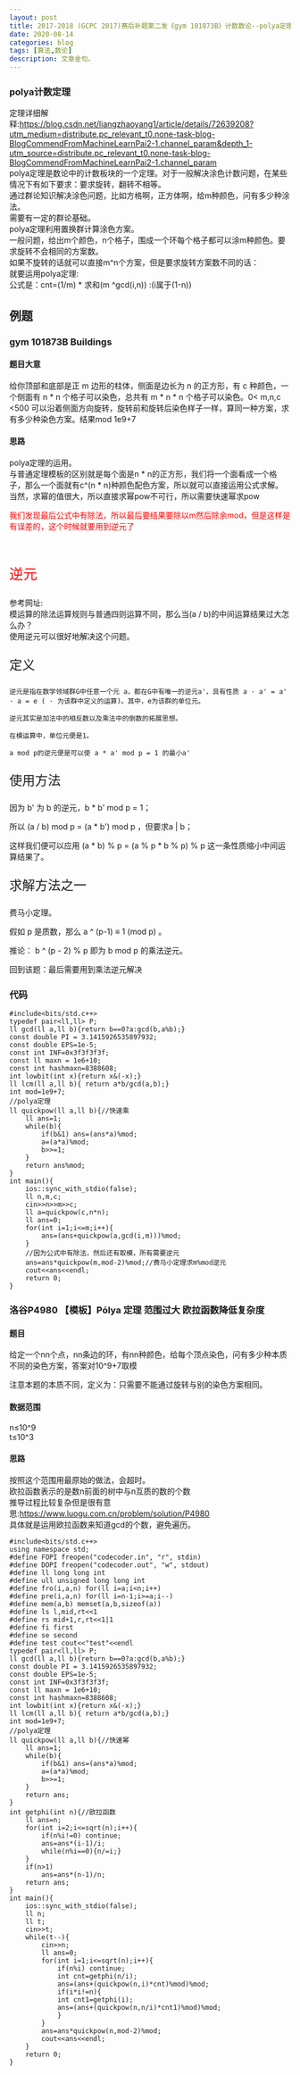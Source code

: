 ```yaml
---
layout: post
title: 2017-2018 (GCPC 2017)赛后补题第二发《gym 101873B》计数数论--polya定理（欧拉函数+逆元基础）
date: 2020-08-14
categories: blog
tags: [算法,数论]
description: 文章金句。
---
```


### polya计数定理

定理详细解释:<https://blog.csdn.net/liangzhaoyang1/article/details/72639208?utm_medium=distribute.pc_relevant_t0.none-task-blog-BlogCommendFromMachineLearnPai2-1.channel_param&depth_1-utm_source=distribute.pc_relevant_t0.none-task-blog-BlogCommendFromMachineLearnPai2-1.channel_param><br>
polya定理是数论中的计数板块的一个定理。对于一般解决涂色计数问题，在某些情况下有如下要求：要求旋转，翻转不相等。<br>
通过群论知识解决涂色问题，比如方格啊，正方体啊，给m种颜色，问有多少种涂法。<br>
需要有一定的群论基础。<br>
polya定理利用置换群计算涂色方案。<br>
一般问题，给出m个颜色，n个格子，围成一个环每个格子都可以涂m种颜色。要求旋转不会相同的方案数。<br>
如果不旋转的话就可以直接m^n个方案，但是要求旋转方案数不同的话：<br>
就要运用polya定理:<br>
公式是：cnt=(1/m) * 求和(m ^gcd(i,n)) :(i属于(1-n))<br>

## 例题

### gym 101873B Buildings
#### 题目大意
给你顶部和底部是正 m 边形的柱体，侧面是边长为 n 的正方形，有 c 种颜色，一个侧面有 n * n 个格子可以染色，总共有 m * n * n 个格子可以染色。0< m,n,c <500
可以沿着侧面方向旋转，旋转前和旋转后染色样子一样，算同一种方案，求有多少种染色方案。结果mod 1e9+7


#### 思路
polya定理的运用。<br>
与普通定理模板的区别就是每个面是n * n的正方形，我们将一个面看成一个格子，那么一个面就有c^(n * n)种颜色配色方案，所以就可以直接运用公式求解。<br>
当然，求幂的值很大，所以直接求幂pow不可行，所以需要快速幂求pow<br>
<p style="color: red;">我们发现最后公式中有除法，所以最后要结果要除以m然后除余mod，但是这样是有误差的，这个时候就要用到逆元了</p>
<br>
<p style="color: red;font-size: 25px;">逆元</p>
参考网址: <https://blog.csdn.net/qq_41897386/article/details/82289975><br>
模运算的除法运算规则与普通四则运算不同，那么当(a / b)的中间运算结果过大怎么办？<br>
使用逆元可以很好地解决这个问题。<br>
<p style="font-size: 23px;">定义</p>

```
逆元是指在数学领域群G中任意一个元 a，都在G中有唯一的逆元a'，具有性质 a · a' = a' · a = e ( · 为该群中定义的运算)。其中，e为该群的单位元。

逆元其实是加法中的相反数以及乘法中的倒数的拓展思想。

在模运算中，单位元便是1。

a mod p的逆元便是可以使 a * a' mod p = 1 的最小a'

```
<p style="font-size: 23px;">使用方法</p>
因为 b' 为 b 的逆元，b * b' mod p = 1；<br>

所以 (a / b) mod p = (a * b') mod p ，但要求a | b；<br>

这样我们便可以应用 (a * b) % p = (a % p * b % p) % p 这一条性质缩小中间运算结果了。<br>

<p style="font-size: 23px;">求解方法之一</p>
费马小定理。<br>
<p>假如 p 是质数，那么 a ^ (p-1) ≡ 1 (mod p) 。</p>

<p>推论： b ^ (p - 2) % p 即为 b mod p 的乘法逆元。</p>


回到该题：最后需要用到乘法逆元解决

### 代码
```
#include<bits/std.c++>
typedef pair<ll,ll> P;
ll gcd(ll a,ll b){return b==0?a:gcd(b,a%b);}
const double PI = 3.1415926535897932;
const double EPS=1e-5;
const int INF=0x3f3f3f3f;
const ll maxn = 1e6+10;
const int hashmaxn=8388608;
int lowbit(int x){return x&(-x);}
ll lcm(ll a,ll b){ return a*b/gcd(a,b);}
int mod=1e9+7;
//polya定理
ll quickpow(ll a,ll b){//快速乘
    ll ans=1;
    while(b){
        if(b&1) ans=(ans*a)%mod;
        a=(a*a)%mod;
        b>>=1;
    }
    return ans%mod;
}
int main(){
    ios::sync_with_stdio(false);
    ll n,m,c;
    cin>>n>>m>>c;
    ll a=quickpow(c,n*n);
    ll ans=0;
    for(int i=1;i<=m;i++){
        ans=(ans+quickpow(a,gcd(i,m)))%mod;
    }
    //因为公式中有除法，然后还有取模，所有需要逆元
    ans=ans*quickpow(m,mod-2)%mod;//费马小定理求m%mod逆元
    cout<<ans<<endl;
    return 0;
}
```

### 洛谷P4980 【模板】Pólya 定理 范围过大 欧拉函数降低复杂度
#### 题目
给定一个nn个点，nn条边的环，有nn种颜色，给每个顶点染色，问有多少种本质不同的染色方案，答案对10^9+7取模

注意本题的本质不同，定义为：只需要不能通过旋转与别的染色方案相同。
#### 数据范围
n≤10^9<br>
t≤10^3<br>

#### 思路
按照这个范围用最原始的做法，会超时。<br>
欧拉函数表示的是数n前面的树中与n互质的数的个数<br>
推导过程比较复杂但是很有意思:<https://www.luogu.com.cn/problem/solution/P4980><br>
具体就是运用欧拉函数来知道gcd的个数，避免遍历。

```
#include<bits/std.c++>
using namespace std;
#define FOPI freopen("codecoder.in", "r", stdin)
#define DOPI freopen("codecoder.out", "w", stdout)
#define ll long long int
#define ull unsigned long long int
#define fro(i,a,n) for(ll i=a;i<n;i++)
#define pre(i,a,n) for(ll i=n-1;i>=a;i--)
#define mem(a,b) memset(a,b,sizeof(a))
#define ls l,mid,rt<<1
#define rs mid+1,r,rt<<1|1
#define fi first
#define se second
#define test cout<<"test"<<endl
typedef pair<ll,ll> P;
ll gcd(ll a,ll b){return b==0?a:gcd(b,a%b);}
const double PI = 3.1415926535897932;
const double EPS=1e-5;
const int INF=0x3f3f3f3f;
const ll maxn = 1e6+10;
const int hashmaxn=8388608;
int lowbit(int x){return x&(-x);}
ll lcm(ll a,ll b){ return a*b/gcd(a,b);}
int mod=1e9+7;
//polya定理
ll quickpow(ll a,ll b){//快速幂
    ll ans=1;
    while(b){
        if(b&1) ans=(ans*a)%mod;
        a=(a*a)%mod;
        b>>=1;
    }
    return ans;
}
int getphi(int n){//欧拉函数
    ll ans=n;
    for(int i=2;i<=sqrt(n);i++){
        if(n%i!=0) continue;
        ans=ans*(i-1)/i;
        while(n%i==0){n/=i;}
    }
    if(n>1)
        ans=ans*(n-1)/n;
    return ans;
}
int main(){
    ios::sync_with_stdio(false);
    ll n;
    ll t;
    cin>>t;
    while(t--){
        cin>>n;
        ll ans=0;
        for(int i=1;i<=sqrt(n);i++){
            if(n%i) continue;
            int cnt=getphi(n/i);
            ans=(ans+(quickpow(n,i)*cnt)%mod)%mod;
            if(i*i!=n){
            int cnt1=getphi(i);
            ans=(ans+(quickpow(n,n/i)*cnt1)%mod)%mod;
            }
        }
        ans=ans*quickpow(n,mod-2)%mod;
        cout<<ans<<endl;
    }
    return 0;
}
```
